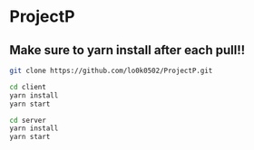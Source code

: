 # ProjectP
## Make sure to yarn install after each pull!!
```bash
git clone https://github.com/lo0k0502/ProjectP.git
```
```bash
cd client
yarn install
yarn start
```
```bash
cd server
yarn install
yarn start
```

